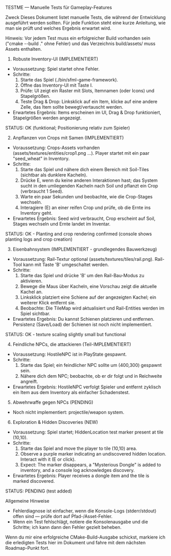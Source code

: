 TESTME — Manuelle Tests für Gameplay-Features

Zweck
Dieses Dokument listet manuelle Tests, die während der Entwicklung ausgeführt werden sollten. Für jede Funktion steht eine kurze Anleitung, wie man sie prüft und welches Ergebnis erwartet wird.

Hinweis: Vor jedem Test muss ein erfolgreicher Build vorhanden sein ("cmake --build ." ohne Fehler) und das Verzeichnis build/assets/ muss Assets enthalten.

1) Robuste Inventory-UI (IMPLEMENTIERT)
- Voraussetzung: Spiel startet ohne Fehler.
- Schritte:
  1. Starte das Spiel (./bin/sfml-game-framework).
  2. Öffne das Inventory-UI mit Taste I.
  3. Prüfe: UI zeigt ein Raster mit Slots, Itemnamen (oder Icons) und Stapelgrößen.
  4. Teste Drag & Drop: Linksklick auf ein Item, klicke auf eine andere Zelle, das Item sollte bewegt/vertauscht werden.
- Erwartetes Ergebnis: Items erscheinen im UI, Drag & Drop funktioniert, Stapelgrößen werden angezeigt.

STATUS: OK (funktional; Positionierung relativ zum Spieler)

2) Anpflanzen von Crops mit Samen (IMPLEMENTIERT)
- Voraussetzung: Crops-Assets vorhanden (assets/textures/entities/crop1.png ...). Player startet mit ein paar "seed_wheat" in Inventory.
- Schritte:
  1. Starte das Spiel und nähere dich einem Bereich mit Soil-Tiles (sichtbar als dunklere Kacheln).
  2. Drücke E, wenn du keine anderen Interaktionen hast; das System sucht in den umliegenden Kacheln nach Soil und pflanzt ein Crop (verbraucht 1 Seed).
  3. Warte ein paar Sekunden und beobachte, wie die Crop-Stages wechseln.
  4. Interagiere (E) an einer reifen Crop und prüfe, ob die Ernte ins Inventory geht.
- Erwartetes Ergebnis: Seed wird verbraucht, Crop erscheint auf Soil, Stages wechseln und Ernte landet im Inventar.

STATUS: OK - Planting and crop rendering confirmed (console shows planting logs and crop creation)

3) Eisenbahnsystem (IMPLEMENTIERT - grundlegendes Bauwerkzeug)
- Voraussetzung: Rail-Textur optional (assets/textures/tiles/rail.png). Rail-Tool kann mit Taste 'B' umgeschaltet werden.
- Schritte:
  1. Starte das Spiel und drücke 'B' um den Rail-Bau-Modus zu aktivieren.
  2. Bewege die Maus über Kacheln, eine Vorschau zeigt die aktuelle Kachel an.
  3. Linksklick platziert eine Schiene auf der angezeigten Kachel; ein weiterer Klick entfernt sie.
  4. Beobachte: Die TileMap wird aktualisiert und Rail-Entities werden im Spiel sichtbar.
- Erwartetes Ergebnis: Du kannst Schienen platzieren und entfernen. Persistenz (Save/Load) der Schienen ist noch nicht implementiert.

STATUS: OK - texture scaling slightly small but functional

4) Feindliche NPCs, die attackieren (Teil-IMPLEMENTIERT)
- Voraussetzung: HostileNPC ist in PlayState gespawnt.
- Schritte:
  1. Starte das Spiel; ein feindlicher NPC sollte um (400,300) gespawnt sein.
  2. Nähere dich dem NPC; beobachte, ob er dir folgt und in Reichweite angreift.
- Erwartetes Ergebnis: HostileNPC verfolgt Spieler und entfernt zyklisch ein Item aus dem Inventory als einfacher Schadenstest.

5) Abwehrwaffe gegen NPCs (PENDING)
- Noch nicht implementiert: projectile/weapon system.

6) Exploration & Hidden Discoveries (NEW)
- Voraussetzung: Spiel startet; HiddenLocation test marker present at tile (10,10).
- Schritte:
  1. Starte das Spiel and move the player to tile (10,10) area.
  2. Observe a purple marker indicating an undiscovered hidden location. Interact with it (E or click).
  3. Expect: The marker disappears, a "Mysterious Dongle" is added to inventory, and a console log acknowledges discovery.
- Erwartetes Ergebnis: Player receives a dongle item and the tile is marked discovered.

STATUS: PENDING (test added)

Allgemeine Hinweise
- Fehlerdiagnose ist einfacher, wenn die Konsole-Logs (stderr/stdout) offen sind — prüfe dort auf Pfad-/Asset-Fehler.
- Wenn ein Test fehlschlägt, notiere die Konsolenausgabe und die Schritte; ich kann dann den Fehler gezielt beheben.

Wenn du mir eine erfolgreiche CMake-Build-Ausgabe schickst, markiere ich die erledigten Tests hier im Dokument und fahre mit dem nächsten Roadmap-Punkt fort.
